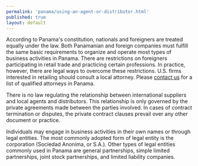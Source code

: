 ```yaml
---
permalink: 'panama/using-an-agent-or-distributor.html'
published: true
layout: default
---
```

According to Panama's constitution, nationals and foreigners are treated equally under the law. Both Panamanian and foreign companies must fulfill the same basic requirements to organize and operate most types of business activities in Panama. There are restrictions on foreigners participating in retail trade and practicing certain professions. In practice, however, there are legal ways to overcome these restrictions. U.S. firms interested in retailing should consult a local attorney. Please [contact us](daniel.crocker@trade.gov) for a list of qualified attorneys in Panama.

There is no law regulating the relationship between international suppliers and local agents and distributors. This relationship is only governed by the private agreements made between the parties involved. In cases of contract termination or disputes, the private contract clauses prevail over any other document or practice.

Individuals may engage in business activities in their own names or through legal entities. The most commonly adopted form of legal entity is the corporation (Sociedad Anonima, or S.A.). Other types of legal entities commonly used in Panama are general partnerships, simple limited partnerships, joint stock partnerships, and limited liability companies.
